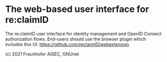 # The web-based user interface for re:claimID
The re:claimID user interface for identity management and OpenID Connect authorization flows.
End-users should use the browser plugin which includes this UI: https://github.com/reclaimID/webextension

(c) 2021 Fraunhofer AISEC, GNUnet
